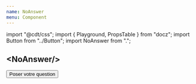 ```yaml
---
name: NoAnswer
menu: Component
---
```

import "@cdt/css";
import { Playground, PropsTable } from "docz";
import Button from "../Button";
import NoAnswer from ".";

## \<NoAnswer/\>

<Playground>
  <NoAnswer>
    <Button small primary>
      Poser votre question
    </Button>
  </NoAnswer>
</Playground>

<PropsTable of={NoAnswer} />
